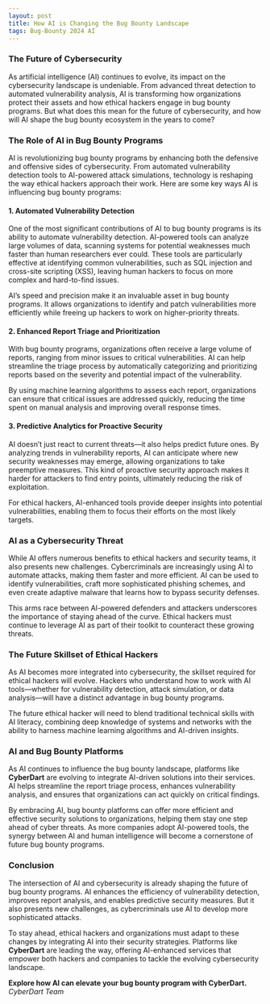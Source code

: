 ```yaml
---
layout: post
title: How AI is Changing the Bug Bounty Landscape
tags: Bug-Bounty 2024 AI
---
```


### The Future of Cybersecurity

As artificial intelligence (AI) continues to evolve, its impact on the cybersecurity landscape is undeniable. From advanced threat detection to automated vulnerability analysis, AI is transforming how organizations protect their assets and how ethical hackers engage in bug bounty programs. But what does this mean for the future of cybersecurity, and how will AI shape the bug bounty ecosystem in the years to come?

### The Role of AI in Bug Bounty Programs

AI is revolutionizing bug bounty programs by enhancing both the defensive and offensive sides of cybersecurity. From automated vulnerability detection tools to AI-powered attack simulations, technology is reshaping the way ethical hackers approach their work. Here are some key ways AI is influencing bug bounty programs:

#### 1. Automated Vulnerability Detection

One of the most significant contributions of AI to bug bounty programs is its ability to automate vulnerability detection. AI-powered tools can analyze large volumes of data, scanning systems for potential weaknesses much faster than human researchers ever could. These tools are particularly effective at identifying common vulnerabilities, such as SQL injection and cross-site scripting (XSS), leaving human hackers to focus on more complex and hard-to-find issues.

AI’s speed and precision make it an invaluable asset in bug bounty programs. It allows organizations to identify and patch vulnerabilities more efficiently while freeing up hackers to work on higher-priority threats.

#### 2. Enhanced Report Triage and Prioritization

With bug bounty programs, organizations often receive a large volume of reports, ranging from minor issues to critical vulnerabilities. AI can help streamline the triage process by automatically categorizing and prioritizing reports based on the severity and potential impact of the vulnerability.

By using machine learning algorithms to assess each report, organizations can ensure that critical issues are addressed quickly, reducing the time spent on manual analysis and improving overall response times.

#### 3. Predictive Analytics for Proactive Security

AI doesn’t just react to current threats—it also helps predict future ones. By analyzing trends in vulnerability reports, AI can anticipate where new security weaknesses may emerge, allowing organizations to take preemptive measures. This kind of proactive security approach makes it harder for attackers to find entry points, ultimately reducing the risk of exploitation.

For ethical hackers, AI-enhanced tools provide deeper insights into potential vulnerabilities, enabling them to focus their efforts on the most likely targets.

### AI as a Cybersecurity Threat

While AI offers numerous benefits to ethical hackers and security teams, it also presents new challenges. Cybercriminals are increasingly using AI to automate attacks, making them faster and more efficient. AI can be used to identify vulnerabilities, craft more sophisticated phishing schemes, and even create adaptive malware that learns how to bypass security defenses.

This arms race between AI-powered defenders and attackers underscores the importance of staying ahead of the curve. Ethical hackers must continue to leverage AI as part of their toolkit to counteract these growing threats.

### The Future Skillset of Ethical Hackers

As AI becomes more integrated into cybersecurity, the skillset required for ethical hackers will evolve. Hackers who understand how to work with AI tools—whether for vulnerability detection, attack simulation, or data analysis—will have a distinct advantage in bug bounty programs.

The future ethical hacker will need to blend traditional technical skills with AI literacy, combining deep knowledge of systems and networks with the ability to harness machine learning algorithms and AI-driven insights.

### AI and Bug Bounty Platforms

As AI continues to influence the bug bounty landscape, platforms like **CyberDart** are evolving to integrate AI-driven solutions into their services. AI helps streamline the report triage process, enhances vulnerability analysis, and ensures that organizations can act quickly on critical findings.

By embracing AI, bug bounty platforms can offer more efficient and effective security solutions to organizations, helping them stay one step ahead of cyber threats. As more companies adopt AI-powered tools, the synergy between AI and human intelligence will become a cornerstone of future bug bounty programs.

### Conclusion

The intersection of AI and cybersecurity is already shaping the future of bug bounty programs. AI enhances the efficiency of vulnerability detection, improves report analysis, and enables predictive security measures. But it also presents new challenges, as cybercriminals use AI to develop more sophisticated attacks.

To stay ahead, ethical hackers and organizations must adapt to these changes by integrating AI into their security strategies. Platforms like **CyberDart** are leading the way, offering AI-enhanced services that empower both hackers and companies to tackle the evolving cybersecurity landscape.

**Explore how AI can elevate your bug bounty program with CyberDart.**  
*CyberDart Team*

